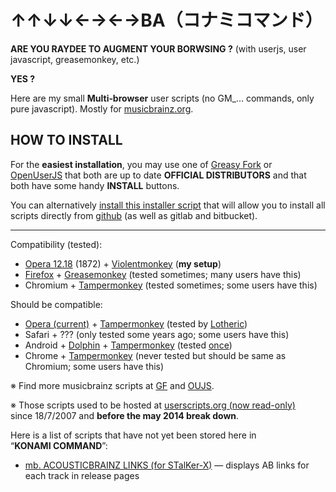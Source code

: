 ﻿# ↑↑↓↓←→←→BA（コナミコマンド） #

**ARE YOU RAYDEE TO AUGMENT YOUR BORWSING ?** (with userjs, user javascript, 
greasemonkey, etc.)

**YES ?**

Here are my small **Multi‐browser** user scripts
(no GM_… commands, only pure javascript).
Mostly for [musicbrainz.org](http://musicbrainz.org).


## HOW TO INSTALL ##

For the **easiest installation**, you may use one of 
[Greasy Fork](https://greasyfork.org/users/2206-jesus2099) or 
[OpenUserJS](https://openuserjs.org/users/jesus2099) that both are up to date 
**OFFICIAL DISTRIBUTORS** and that both have some handy **INSTALL** buttons.

You can alternatively 
[install this installer script](https://github.com/jesus2099/konami-command/raw/master/INSTALL-USER-SCRIPT.user.js)
that will allow you to install all scripts directly from 
[github](https://github.com/jesus2099/konami-command) 
(as well as gitlab and bitbucket).

---

Compatibility (tested):

- [Opera 12.18](//opera.com/download/guide/?ver=12.18) (1872) + [Violentmonkey](//addons.opera.com/extensions/details/violent-monkey) (**my setup**)
- [Firefox](//mozilla.org/firefox) + [Greasemonkey](//addons.mozilla.org/firefox/addon/greasemonkey) (tested sometimes; many users have this)
- Chromium + [Tampermonkey][] (tested sometimes; some users have this)

Should be compatible:

- [Opera (current)](//opera.com/download) + [Tampermonkey][] (tested by [Lotheric](//chatlogs.metabrainz.org/brainzbot/musicbrainz/msg/3763214/))
- Safari + ??? (only tested some years ago; some users have this)
- Android + [Dolphin](//dolphin.com) + [Tampermonkey][] (tested [once](//community.metabrainz.org/t/user-scripts-on-mobile/134406/9))
- Chrome + [Tampermonkey][] (never tested but should be same as Chromium; some users have this)

[Tampermonkey]: //tampermonkey.net

※ Find more musicbrainz scripts at [GF](https://greasyfork.org/scripts/by-site/musicbrainz.org) and [OUJS](https://openuserjs.org/group/musicbrainz).

※ Those scripts used to be hosted at 
[userscripts.org (now read-only)](http://userscripts-mirror.org/users/31010/scripts) 
since 18/7/2007 and **before the may 2014 break down**.

Here is a list of scripts that have not yet been stored here in “**KONAMI COMMAND**”:

- [mb. ACOUSTICBRAINZ LINKS (for STalKer-X)](https://gist.github.com/jesus2099/8e223f09d64d831a9514)
  — displays AB links for each track in release pages
